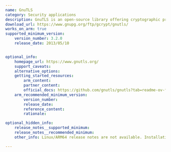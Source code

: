 ```yaml
---
name: GnuTLS
category: Security applications
description: GnuTLS is an open-source library offering cryptographic protocols like TLS and SSL, facilitating secure communication and authentication for online services and applications.
download_url: https://www.gnupg.org/ftp/gcrypt/gnutls/
works_on_arm: true
supported_minimum_version:
    version_number: 3.2.0
    release_date: 2013/05/10


optional_info:
    homepage_url: https://www.gnutls.org/
    support_caveats:
    alternative_options:
    getting_started_resources:
        arm_content: 
        partner_content: 
        official_docs: https://github.com/gnutls/gnutls?tab=readme-ov-file#gnutls----information-for-developers
    arm_recommended_minimum_version:
        version_number:
        release_date:
        reference_content:
        rationale: 

optional_hidden_info:
    release_notes__supported_minimum: 
    release_notes__recommended_minimum:
    other_info: Linux/ARM64 release notes are not available. Installation and testing are done via the tar archive [3.2.0](https://www.gnupg.org/ftp/gcrypt/gnutls/v3.2/gnutls-3.2.0.tar.xz).

---
```

